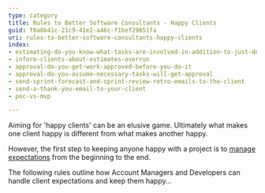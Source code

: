 ```yaml
---
type: category
title: Rules to Better Software Consultants - Happy Clients
guid: f0a8b41c-21c9-41e2-a46c-f1bef29651fa
uri: rules-to-better-software-consultants-happy-clients
index:
- estimating-do-you-know-what-tasks-are-involved-in-addition-to-just-development-work-items
- inform-clients-about-estimates-overrun
- approval-do-you-get-work-approved-before-you-do-it
- approval-do-you-assume-necessary-tasks-will-get-approval
- send-sprint-forecast-and-sprint-review-retro-emails-to-the-client
- send-a-thank-you-email-to-your-client
- poc-vs-mvp

---
```


Aiming for 'happy clients' can be an elusive game. Ultimately what makes one client happy is different from what makes another happy.

However, the first step to keeping anyone happy with a project is to [manage expectations](/do-you-manage-clients-expectations) from the beginning to the end.

The following rules outline how Account Managers and Developers can handle client expectations and keep them happy...
